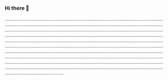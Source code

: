 ### Hi there 👋

......................................................................................................................................................................................................................................................................................................................................................................................................................................................................................................................................................................................................................................................................................................................................................................................................................................................................................................................................................................................................................................................................................................................................................................................................................................................................................................................................